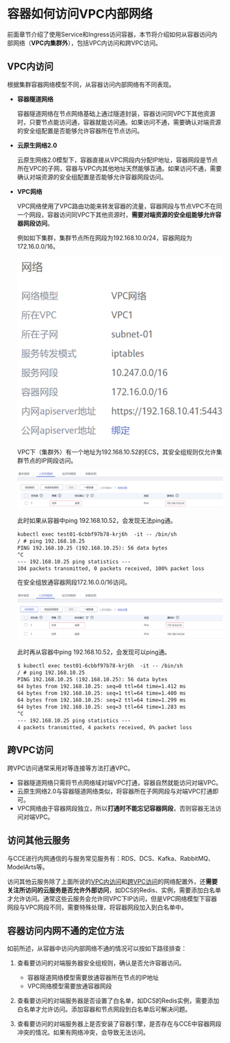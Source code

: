 # 容器如何访问VPC内部网络<a name="cce_faq_00103"></a>

前面章节介绍了使用Service和Ingress访问容器，本节将介绍如何从容器访问内部网络（**VPC内集群外**），包括VPC内访问和跨VPC访问。

## VPC内访问<a name="section1940319933"></a>

根据集群容器网络模型不同，从容器访问内部网络有不同表现。

-   **容器隧道网络**

    容器隧道网络在节点网络基础上通过隧道封装，容器访问同VPC下其他资源时，只要节点能访问通，容器就能访问通。如果访问不通，需要确认对端资源的安全组配置是否能够允许容器所在节点访问。

-   **云原生网络2.0**

    云原生网络2.0模型下，容器直接从VPC网段内分配IP地址，容器网段是节点所在VPC的子网，容器与VPC内其他地址天然能够互通。如果访问不通，需要确认对端资源的安全组配置是否能够允许容器网段访问。

-   **VPC网络**

    VPC网络使用了VPC路由功能来转发容器的流量，容器网段与节点VPC不在同一个网段，容器访问同VPC下其他资源时，**需要对端资源的安全组能够允许容器网段访问**。

    例如如下集群，集群节点所在网段为192.168.10.0/24，容器网段为172.16.0.0/16。

    ![](figures/zh-cn_image_0000001200810907.png)

    VPC下（集群外）有一个地址为192.168.10.52的ECS，其安全组规则仅允许集群节点的IP网段访问。

    ![](figures/zh-cn_image_0000001154651660.png)

    此时如果从容器中ping 192.168.10.52，会发现无法ping通。

    ```
    kubectl exec test01-6cbbf97b78-krj6h  -it -- /bin/sh
    / # ping 192.168.10.25
    PING 192.168.10.25 (192.168.10.25): 56 data bytes
    ^C
    --- 192.168.10.25 ping statistics ---
    104 packets transmitted, 0 packets received, 100% packet loss
    ```

    在安全组放通容器网段172.16.0.0/16访问。

    ![](figures/zh-cn_image_0000001154652226.png)

    此时再从容器中ping 192.168.10.52，会发现可以ping通。

    ```
    $ kubectl exec test01-6cbbf97b78-krj6h  -it -- /bin/sh
    / # ping 192.168.10.25
    PING 192.168.10.25 (192.168.10.25): 56 data bytes
    64 bytes from 192.168.10.25: seq=0 ttl=64 time=1.412 ms
    64 bytes from 192.168.10.25: seq=1 ttl=64 time=1.400 ms
    64 bytes from 192.168.10.25: seq=2 ttl=64 time=1.299 ms
    64 bytes from 192.168.10.25: seq=3 ttl=64 time=1.283 ms
    ^C
    --- 192.168.10.25 ping statistics ---
    4 packets transmitted, 4 packets received, 0% packet loss
    ```


## 跨VPC访问<a name="section44190754210"></a>

跨VPC访问通常采用对等连接等方法打通VPC。

-   容器隧道网络只需将节点网络域对端VPC打通，容器自然就能访问对端VPC。
-   云原生网络2.0与容器隧道网络类似，将容器所在子网网段与对端VPC打通即可。
-   VPC网络由于容器网段独立，所以**打通时不能忘记容器网段**，否则容器无法访问对端VPC。

## 访问其他云服务<a name="section1787164484211"></a>

与CCE进行内网通信的与服务常见服务有：RDS、DCS、Kafka、RabbitMQ、ModelArts等。

访问其他云服务除了上面所说的[VPC内访问](#section1940319933)和[跨VPC访问](#section44190754210)的网络配置外，还**需要关注所访问的云服务是否允许外部访问**，如DCS的Redis、实例，需要添加白名单才允许访问。通常这些云服务会允许同VPC下IP访问，但是VPC网络模型下容器网段与VPC网段不同，需要特殊处理，将容器网段加入到白名单中。

## 容器访问内网不通的定位方法<a name="section481075910302"></a>

如前所述，从容器中访问内部网络不通的情况可以按如下路径排查：

1.  查看要访问的对端服务器安全组规则，确认是否允许容器访问。
    -   容器隧道网络模型需要放通容器所在节点的IP地址
    -   VPC网络模型需要放通容器网段

2.  查看要访问的对端服务器是否设置了白名单，如DCS的Redis实例，需要添加白名单才允许访问。添加容器和节点网段到白名单后可解决问题。
3.  查看要访问的对端服务器上是否安装了容器引擎，是否存在与CCE中容器网段冲突的情况。如果有网络冲突，会导致无法访问。

